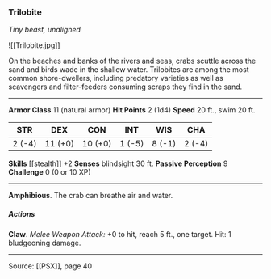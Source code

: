 ### Trilobite
_Tiny beast, unaligned_

![[Trilobite.jpg]]

On the beaches and banks of the rivers and seas, crabs scuttle across the sand and birds wade in the shallow water. Trilobites are among the most common shore-dwellers, including predatory varieties as well as scavengers and filter-feeders consuming scraps they find in the sand.



---

**Armor Class** 11 (natural armor)
**Hit Points** 2 (1d4)
**Speed** 20 ft., swim 20 ft.

| STR     | DEX     | CON     | INT     | WIS     | CHA     |
|---------|---------|---------|---------|---------|---------|
| 2 (-4) | 11 (+0) | 10 (+0) | 1 (-5) | 8 (-1) | 2 (-4) |

**Skills** [[stealth]] +2
**Senses** blindsight 30 ft.
**Passive Perception** 9
**Challenge** 0 (0 or 10 XP)

---

**Amphibious**. The crab can breathe air and water.

##### Actions
**Claw**. _Melee Weapon Attack:_ +0 to hit, reach 5 ft., one target. Hit: 1 bludgeoning damage.


---

Source: [[PSX]], page 40